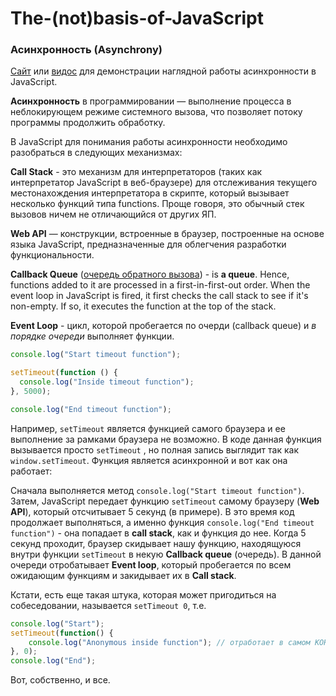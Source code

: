 # The-(not)basis-of-JavaScript

### Асинхронность (Asynchrony)

[Сайт](http://latentflip.com/loupe/) или [видос](https://www.youtube.com/watch?v=vIZs5tH-HGQ&list=PLqKQF2ojwm3l4oPjsB9chrJmlhZ-zOzWT&index=4) для демонстрации наглядной работы асинхронности в JavaScript. 

**Асинхронность** в программировании — выполнение процесса в неблокирующем режиме системного вызова, что позволяет потоку программы продолжить обработку.

В JavaScript для понимания работы асинхронности необходимо разобраться в следующих механизмах:

**Call Stack** - это механизм для интерпретаторов (таких как интерпретатор JavaScript в веб-браузере) для отслеживания текущего местонахождения интерпретатора в скрипте, который вызывает несколько функций типа functions. Проще говоря, это обычный стек вызовов ничем не отличающийся от других ЯП.

**Web API** — конструкции, встроенные в браузер, построенные на основе языка JavaScript, предназначенные для облегчения разработки функциональности.

**Callback Queue** ([очередь обратного вызова](https://developer.mozilla.org/ru/docs/Web/JavaScript/EventLoop)) - is **a queue**. Hence, functions added to it are processed in a first-in-first-out order. When the event loop in JavaScript is fired, it first checks the call stack to see if it's non-empty. If so, it executes the function at the top of the stack.

**Event Loop** - цикл, которой пробегается по очерди (callback queue) и *в порядке очереди* выполняет функции.

```JavaScript
console.log("Start timeout function");

setTimeout(function () {
  console.log("Inside timeout function");
}, 5000);

console.log("End timeout function");
```

Например, `setTimeout` является функцией самого браузера и ее выполнение за рамками браузера не возможно. В коде данная функция вызывается просто `setTimeout` , но полная запись выглядит так как `window.setTimeout`. Функция является асинхронной и вот как она работает:

Сначала выполняется метод `console.log("Start timeout function")`. Затем, JavaScript передает функцию  `setTimeout` самому браузеру (**Web API**), который  отсчитывает 5 секунд (в примере). В это время код продолжает выполняться, а именно функция   `console.log("End timeout function")` - она попадает в **call stack**, как и функция до нее. Когда 5 секунд проходит, браузер скидывает нашу функцию, находящуюся внутри функции `setTimeout` в некую **Callback queue** (очередь). В данной очереди отробатывает **Event loop**, который пробегается по всем ожидающим функциям и закидывает их в **Call stack**. 

Кстати, есть еще такая штука, которая может пригодиться на собеседовании, называется `setTimeout 0`, т.е.

```JavaScript
console.log("Start");
setTimeout(function() {
    console.log("Anonymous inside function"); // отработает в самом КОНЦЕ
}, 0); 
console.log("End");
```

Вот, собственно, и все.

